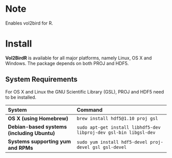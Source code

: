 
<!-- README.md is generated from README.Rmd. Please edit that file -->

# Note

Enables vol2bird for R.

# Install

**Vol2BirdR** is available for all major platforms, namely Linux, OS X
and Windows. The package depends on both PROJ and HDF5.

## System Requirements

For OS X and Linux the GNU Scientific Library (GSL), PROJ and HDF5 need
to be installed.

| System                                      | Command                                                           |
|:--------------------------------------------|:------------------------------------------------------------------|
| **OS X (using Homebrew)**                   | `brew install hdf5@1.10 proj gsl`                                 |
| **Debian-based systems (including Ubuntu)** | `sudo apt-get install libhdf5-dev libproj-dev gsl-bin libgsl-dev` |
| **Systems supporting yum and RPMs**         | `sudo yum install hdf5-devel proj-devel gsl gsl-devel`            |
